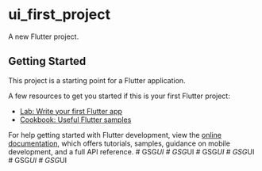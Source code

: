 # ui_first_project

A new Flutter project.

## Getting Started

This project is a starting point for a Flutter application.

A few resources to get you started if this is your first Flutter project:

- [Lab: Write your first Flutter app](https://docs.flutter.dev/get-started/codelab)
- [Cookbook: Useful Flutter samples](https://docs.flutter.dev/cookbook)

For help getting started with Flutter development, view the
[online documentation](https://docs.flutter.dev/), which offers tutorials,
samples, guidance on mobile development, and a full API reference.
#   G S G _ U I  
 #   G S G _ U I  
 #   G S G _ U I  
 #   G S G _ U I  
 #   G S G _ U I  
 #   G S G _ U I  
 